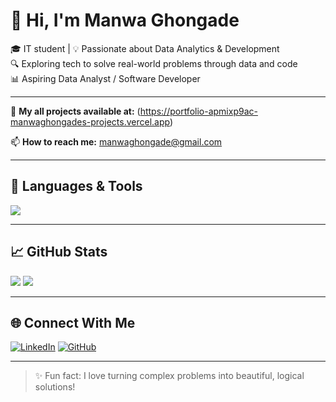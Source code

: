 # 👋 Hi, I'm Manwa Ghongade

🎓 IT student | 💡 Passionate about Data Analytics & Development  
🔍 Exploring tech to solve real-world problems through data and code  
📊 Aspiring Data Analyst / Software Developer

---


📁 **My all projects available at:** (https://portfolio-apmixp9ac-manwaghongades-projects.vercel.app)

📫 **How to reach me:** manwaghongade@gmail.com

---

## 🔧 Languages & Tools

<p align="left">
  <img src="https://skillicons.dev/icons?i=c,cpp,java,html,css,mysql,mongodb,powerbi,tableau,vscode,eclipse,netbeans" />
</p>

---

## 📈 GitHub Stats

<p align="left">
  <img src="https://github-readme-stats.vercel.app/api/top-langs/?username=Manwaghongade&layout=compact&theme=radical" />
  <img src="https://github-readme-stats.vercel.app/api?username=Manwaghongade&show_icons=true&theme=radical" />
</p>

---

## 🌐 Connect With Me

[![LinkedIn](https://img.shields.io/badge/LinkedIn-0077B5?style=for-the-badge&logo=linkedin&logoColor=white)](http://www.linkedin.com/in/manwa-ghongade-38886127a)
[![GitHub](https://img.shields.io/badge/GitHub-100000?style=for-the-badge&logo=github&logoColor=white)](https://github.com/Manwaghongade)




---

> ✨ Fun fact: I love turning complex problems into beautiful, logical solutions!
